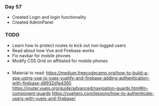 ### Day 57
- Created Login and login functionality
- Created AdminPanel

### TODO
- Learn how to protect routes to kick out non logged users
- Read about how Vue and Firebase works
- Fix navbar for mobile phones
- Modify CSS Grid on affiliated for mobile phones

### 
- Material to read:
https://medium.freecodecamp.org/how-to-build-a-spa-using-vue-js-vuex-vuetify-and-firebase-adding-authentication-with-firebase-d9932d1e4365
https://router.vuejs.org/guide/advanced/navigation-guards.html#in-component-guards
https://vuehero.com/lessons/how-to-authenticate-users-with-vuejs-and-firebase/